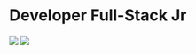  <h1>Developer Full-Stack Jr</h1>

<a >
  <img  align="center" src="https://github-readme-stats.vercel.app/api?username=ZLenon&show_icons=true&theme=chartreuse-dark" />
</a>
<a>
  <img  align="center" src="https://github-readme-stats.vercel.app/api/top-langs/?username=ZLenon&layout=compact" />
</a>
